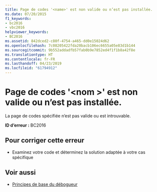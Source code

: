 ```yaml
---
title: Page de codes '<name>' est non valide ou n’est pas installée.
ms.date: 07/20/2015
f1_keywords:
- bc2016
- vbc2016
helpviewer_keywords:
- BC2016
ms.assetid: 842dced2-c80f-4754-a465-dd0e15024d62
ms.openlocfilehash: 7c08205422fda20bacb106ec6655a05e83d1b144
ms.sourcegitcommit: 9b552addadfb57fab0b9e7852ed4f1f1b8a42f8e
ms.translationtype: HT
ms.contentlocale: fr-FR
ms.lasthandoff: 04/23/2019
ms.locfileid: "61794912"
---
```

# <a name="codepage-name-is-invalid-or-not-installed"></a>Page de codes '\<nom >' est non valide ou n’est pas installée.
La page de codes spécifiée n’est pas valide ou est introuvable.  
  
 **ID d’erreur :** BC2016  
  
## <a name="to-correct-this-error"></a>Pour corriger cette erreur  
  
- Examinez votre code et déterminez la solution adaptée à votre cas spécifique  
  
## <a name="see-also"></a>Voir aussi

- [Principes de base du débogueur](/visualstudio/debugger/debugger-basics)
